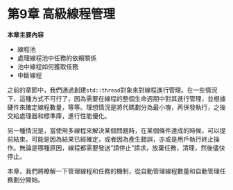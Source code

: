 # 第9章 高級線程管理

**本章主要內容**

- 線程池<br>
- 處理線程池中任務的依賴關係<br>
- 池中線程如何獲取任務<br>
- 中斷線程<br>

之前的章節中，我們通過創建`std::thread`對象來對線程進行管理。在一些情況下，這種方式不可行了，因為需要在線程的整個生命週期中對其進行管理，並根據硬件來確定線程數量，等等。理想情況是將代碼劃分為最小塊，再併發執行，之後交給處理器和標準庫，進行性能優化。

另一種情況是，當使用多線程來解決某個問題時，在某個條件達成的時候，可以提前結束。可能是因為結果已經確定，或者因為產生錯誤，亦或是用戶執行終止操作。無論是哪種原因，線程都需要發送“請停止”請求，放棄任務，清理，然後儘快停止。

本章，我們將瞭解一下管理線程和任務的機制，從自動管理線程數量和自動管理任務劃分開始。